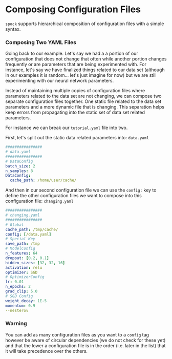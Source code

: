 # Composing Configuration Files

`spock` supports hierarchical composition of configuration files with a simple syntax.


### Composing Two YAML Files

Going back to our example. Let's say we had a a portion of our configuration that does not change that often while
another portion changes frequently or are parameters that are being experimented with. For instance, let's say we have
finalized things related to our data set (although in our examples it is random... let's just imagine for now) but we are
still experimenting with our neural network parameters. 

Instead of maintaining multiple copies of configuration files where parameters related to the data set are not 
changing, we can compose two separate configuration files together. One static file related to the data set parameters 
and a more dynamic file that is changing. This separation helps keep errors from propagating into the static set of
data set related parameters.

For instance we can break our `tutorial.yaml` file into two.

First, let's split out the static data related parameters into: `data.yaml`

```yaml
################
# data.yaml
################
# DataConfig
batch_size: 2
n_samples: 8
DataConfig:
  cache_path: /home/user/cache/
```

And then in our second configuration file we can use the `config:` key to define the other configuration files we want
to compose into this configuration file: `changing.yaml`

```yaml
################
# changing.yaml
################
# Global
cache_path: /tmp/cache/
config: [/data.yaml]
# Special Key
save_path: /tmp
# ModelConfig
n_features: 64
dropout: [0.2, 0.1]
hidden_sizes: [32, 32, 16]
activation: relu
optimizer: SGD
# OptimizerConfig
lr: 0.01
n_epochs: 2
grad_clip: 5.0
# SGD Config
weight_decay: 1E-5
momentum: 0.9
--nesterov
```


### Warning 
You can add as many configuration files as you want to a `config` tag however be aware of circular dependencies (we
do not check for these yet) and that the lower a configuration file is in the order (i.e. later in the list) that
it will take precedence over the others.